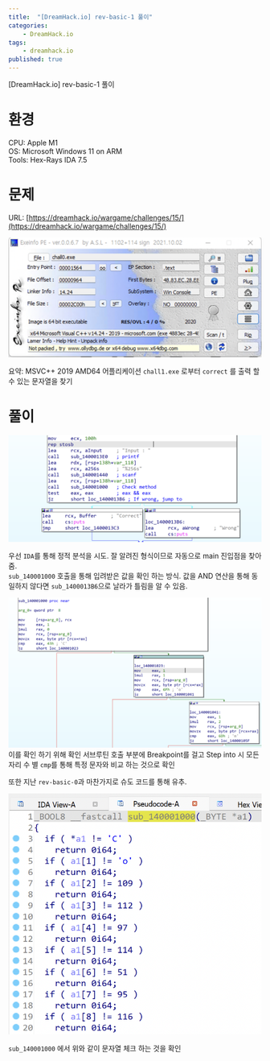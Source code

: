 ```yaml
---
title:  "[DreamHack.io] rev-basic-1 풀이"
categories:
    - DreamHack.io
tags:
    - dreamhack.io
published: true
---
```

[DreamHack.io] rev-basic-1 풀이

# 환경
CPU: Apple M1   
OS: Microsoft Windows 11 on ARM   
Tools: Hex-Rays IDA 7.5   

# 문제
URL: [https://dreamhack.io/wargame/challenges/15/](https://dreamhack.io/wargame/challenges/15/)

![](/assets/DreamHack/rev-basic-0-3.png)

요약: MSVC++ 2019 AMD64 어플리케이션 `chall1.exe` 로부터 `correct` 를 출력 할 수 있는 문자열을 찾기

# 풀이
![](/assets/DreamHack/rev-basic-1-2.png)

우선 `IDA`를 통해 정적 분석을 시도. 잘 알려진 형식이므로 자동으로 main 진입점을 찾아 줌.   
`sub_140001000` 호출을 통해 입려받은 값을 확인 하는 방식. 값을 AND 연산을 통해 동일하지 않다면 `sub_1400013B6`으로 날라가 틀림을 알 수 있음.

![](/assets/DreamHack/rev-basic-1-3.png)   
이를 확인 하기 위해 확인 서브루틴 호출 부분에 Breakpoint를 걸고 Step into 시 모든 자리 수 별 `cmp`를 통해 특정 문자와 비교 하는 것으로 확인

또한 지난 `rev-basic-0`과 마찬가지로 슈도 코드를 통해 유추.

![](/assets/DreamHack/rev-basic-1.png)

`sub_140001000` 에서 위와 같이 문자열 체크 하는 것을 확인